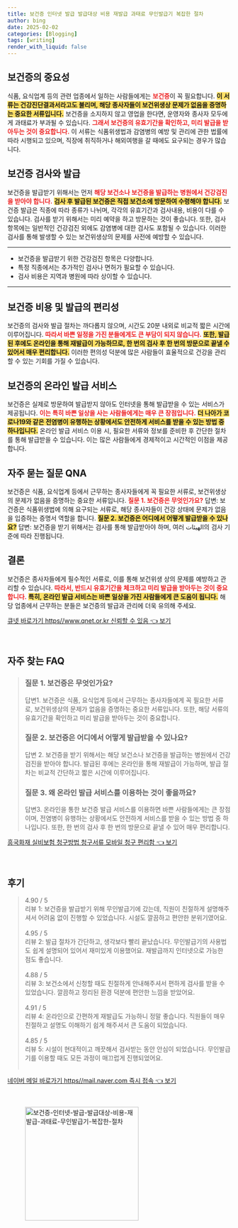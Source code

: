 ```yaml
---
title: 보건증 인터넷 발급 발급대상 비용 재발급 과태료 무인발급기 복잡한 절차
author: bing
date: 2025-02-02
categories: [Blogging]
tags: [writing]
render_with_liquid: false
---
```



<h2 id='보건증의_중요성'>보건증의 중요성</h2>

<p>식품, 요식업계 등의 관련 업종에서 일하는 사람들에게는 <b><span style="color: #ee2323;">보건증</span></b>이 꼭 필요합니다. <b><span style="background-color: #ffe066;">이 서류는 건강진단결과서라고도 불리며, 해당 종사자들이 보건위생상 문제가 없음을 증명하는 중요한 서류입니다.</span></b> 보건증을 소지하지 않고 영업을 한다면, 운영자와 종사자 모두에게 과태료가 부과될 수 있습니다. <b><span style="color: #ee2323;">그래서 보건증의 유효기간을 확인하고, 미리 발급을 받아두는 것이 중요합니다.</span></b> 이 서류는 식품위생법과 감염병의 예방 및 관리에 관한 법률에 따라 시행되고 있으며, 직장에 취직하거나 해외여행을 갈 때에도 요구되는 경우가 많습니다.</p>

<h2 id='보건증_검사와_발급'>보건증 검사와 발급</h2>

<p>보건증을 발급받기 위해서는 먼저 <b><span style="color: #ee2323;">해당 보건소나 보건증을 발급하는 병원에서 건강검진을 받아야 합니다.</span></b> <b><span style="background-color: #ffe066;">검사 후 발급된 보건증은 직접 보건소에 방문하여 수령해야 합니다.</span></b> 보건증 발급은 직종에 따라 종류가 나뉘며, 각각의 유효기간과 검사내용, 비용이 다를 수 있습니다. 검사를 받기 위해서는 미리 예약을 하고 방문하는 것이 좋습니다. 또한, 검사 항목에는 일반적인 건강검진 외에도 감염병에 대한 검사도 포함될 수 있습니다. 이러한 검사를 통해 발생할 수 있는 보건위생상의 문제를 사전에 예방할 수 있습니다.</p>

<hr />

<ul>
    <li>보건증을 발급받기 위한 건강검진 항목은 다양합니다.</li>
    <li>특정 직종에서는 추가적인 검사나 면허가 필요할 수 있습니다.</li>
    <li>검사 비용은 지역과 병원에 따라 상이할 수 있습니다.</li>
</ul>

<hr />

<h2 id='보건증_비용과_발급의_편리성'>보건증 비용 및 발급의 편리성</h2>

<p>보건증의 검사와 발급 절차는 까다롭지 않으며, 시간도 20분 내외로 비교적 짧은 시간에 이루어집니다. <b><span style="color: #ee2323;">따라서 바쁜 일정을 가진 분들에게도 큰 부담이 되지 않습니다.</span></b> <b><span style="background-color: #ffe066;">또한, 발급된 후에도 온라인을 통해 재발급이 가능하므로, 한 번의 검사 후 한 번의 방문으로 끝낼 수 있어서 매우 편리합니다.</span></b> 이러한 편의성 덕분에 많은 사람들이 효율적으로 건강을 관리할 수 있는 기회를 가질 수 있습니다.</p>

<h2 id='보건증의_온라인_발급_서비스'>보건증의 온라인 발급 서비스</h2>

<p>보건증은 실제로 방문하여 발급받지 않아도 인터넷을 통해 발급받을 수 있는 서비스가 제공됩니다. <b><span style="color: #ee2323;">이는 특히 바쁜 일상을 사는 사람들에게는 매우 큰 장점입니다.</span></b> <b><span style="background-color: #ffe066;">더 나아가 코로나19와 같은 전염병이 유행하는 상황에서도 안전하게 서비스를 받을 수 있는 방법 중 하나입니다.</span></b> 온라인 발급 서비스 이용 시, 필요한 서류와 정보를 준비한 후 간단한 절차를 통해 발급받을 수 있습니다. 이는 많은 사람들에게 경제적이고 시간적인 이점을 제공합니다.</p>

<h2 id='자주_묻는_질문_QNA'>자주 묻는 질문 QNA</h2>

<p>보건증은 식품, 요식업계 등에서 근무하는 종사자들에게 꼭 필요한 서류로, 보건위생상의 문제가 없음을 증명하는 중요한 서류입니다. <b><span style="color: #ee2323;">질문 1. 보건증은 무엇인가요?</span></b> 답변: 보건증은 식품위생법에 의해 요구되는 서류로, 해당 종사자들이 건강 상태에 문제가 없음을 입증하는 증명서 역할을 합니다. <b><span style="background-color: #ffe066;">질문 2. 보건증은 어디에서 어떻게 발급받을 수 있나요?</span></b> 답변: 보건증을 받기 위해서는 검사를 통해 발급받아야 하며, 여러 الهيئات의 검사 기준에 따라 진행됩니다.</p>

<h2 id='결론'>결론</h2>

<p>보건증은 종사자들에게 필수적인 서류로, 이를 통해 보건위생 상의 문제를 예방하고 관리할 수 있습니다. <b><span style="color: #ee2323;">따라서, 반드시 유효기간을 체크하고 미리 발급을 받아두는 것이 중요합니다.</span></b> <b><span style="background-color: #ffe066;">특히, 온라인 발급 서비스는 바쁜 일상을 가진 사람들에게 큰 도움이 됩니다.</span></b> 해당 업종에서 근무하는 분들은 보건증의 발급과 관리에 더욱 유의해 주세요.</p>


<p><a class="click-button" title="큐넷 바로가기 https//www.qnet.or.kr 신뢰할 수 있음" href="https://aptwhite.github.io/posts/%ED%81%90%EB%84%B7-%EB%B0%94%EB%A1%9C%EA%B0%80%EA%B8%B0-httpswww.qnet.or.kr-%EC%8B%A0%EB%A2%B0%ED%95%A0-%EC%88%98-%EC%9E%88%EC%9D%8C/" rel="dofollow">큐넷 바로가기 https//www.qnet.or.kr 신뢰할 수 있음 👈 보기</a></p><br>
<h2 id='자주_찾는_FAQ'>자주 찾는 FAQ</h2>
<div itemscope="" itemtype="https://schema.org/FAQPage"> 
<blockquote> 
<div itemscope="" itemprop="mainEntity" itemtype="https://schema.org/Question"> 
<h3 itemprop="name">질문 1. 보건증은 무엇인가요?</h3> 
<div itemscope="" itemprop="acceptedAnswer" itemtype="https://schema.org/Answer"> 
<span itemprop="text"> 
<p>답변1. 보건증은 식품, 요식업계 등에서 근무하는 종사자들에게 꼭 필요한 서류로, 보건위생상의 문제가 없음을 증명하는 중요한 서류입니다. 또한, 해당 서류의 유효기간을 확인하고 미리 발급을 받아두는 것이 중요합니다.</p> 
</span> 
</div> 
</div> 

<div itemscope="" itemprop="mainEntity" itemtype="https://schema.org/Question"> 
<h3 itemprop="name">질문 2. 보건증은 어디에서 어떻게 발급받을 수 있나요?</h3> 
<div itemscope="" itemprop="acceptedAnswer" itemtype="https://schema.org/Answer"> 
<span itemprop="text"> 
<p>답변 2. 보건증을 받기 위해서는 해당 보건소나 보건증을 발급하는 병원에서 건강검진을 받아야 합니다. 발급된 후에는 온라인을 통해 재발급이 가능하며, 발급 절차는 비교적 간단하고 짧은 시간에 이루어집니다.</p> 
</span> 
</div> 
</div> 

<div itemscope="" itemprop="mainEntity" itemtype="https://schema.org/Question"> 
<h3 itemprop="name">질문 3. 왜 온라인 발급 서비스를 이용하는 것이 좋을까요?</h3> 
<div itemscope="" itemprop="acceptedAnswer" itemtype="https://schema.org/Answer"> 
<span itemprop="text"> 
<p>답변3. 온라인을 통한 보건증 발급 서비스를 이용하면 바쁜 사람들에게는 큰 장점이며, 전염병이 유행하는 상황에서도 안전하게 서비스를 받을 수 있는 방법 중 하나입니다. 또한, 한 번의 검사 후 한 번의 방문으로 끝낼 수 있어 매우 편리합니다.</p> 
</span> 
</div> 
</div> 
</blockquote> 
</div>
<p><a class="click-button" title="흥국화재 실비보험 청구방법 청구서류 모바일 청구 편리함" href="https://aptwhite.github.io/posts/%ED%9D%A5%EA%B5%AD%ED%99%94%EC%9E%AC-%EC%8B%A4%EB%B9%84%EB%B3%B4%ED%97%98-%EC%B2%AD%EA%B5%AC%EB%B0%A9%EB%B2%95-%EC%B2%AD%EA%B5%AC%EC%84%9C%EB%A5%98-%EB%AA%A8%EB%B0%94%EC%9D%BC-%EC%B2%AD%EA%B5%AC-%ED%8E%B8%EB%A6%AC%ED%95%A8/" rel="dofollow">흥국화재 실비보험 청구방법 청구서류 모바일 청구 편리함 👈 보기</a></p><br>
<h2 id='후기'>후기</h2>
<div itemscope itemtype="https://schema.org/Product">
  <blockquote>
  <div itemprop="review" itemscope itemtype="https://schema.org/Review">
      <div itemprop="reviewRating" itemscope itemtype="https://schema.org/Rating"> <span itemprop="ratingValue">4.90</span> / <span itemprop="bestRating">5</span> </div>
      <span itemprop="reviewBody">리뷰 1: 보건증을 발급받기 위해 무인발급기에 갔는데, 직원이 친절하게 설명해주셔서 어려움 없이 진행할 수 있었습니다. 시설도 깔끔하고 편안한 분위기였어요.</span>
  </div>
  <br>
  <div itemprop="review" itemscope itemtype="https://schema.org/Review">
      <div itemprop="reviewRating" itemscope itemtype="https://schema.org/Rating"> <span itemprop="ratingValue">4.95</span> / <span itemprop="bestRating">5</span> </div>
      <span itemprop="reviewBody">리뷰 2: 발급 절차가 간단하고, 생각보다 빨리 끝났습니다. 무인발급기의 사용법도 쉽게 설명되어 있어서 재미있게 이용했어요. 재발급까지 인터넷으로 가능한 점도 좋습니다.</span>
  </div>
  <br>
  <div itemprop="review" itemscope itemtype="https://schema.org/Review">
      <div itemprop="reviewRating" itemscope itemtype="https://schema.org/Rating"> <span itemprop="ratingValue">4.88</span> / <span itemprop="bestRating">5</span> </div>
      <span itemprop="reviewBody">리뷰 3: 보건소에서 신청할 때도 친절하게 안내해주셔서 편하게 검사를 받을 수 있었습니다. 깔끔하고 정리된 환경 덕분에 편안한 느낌을 받았어요.</span>
  </div>
  <br>
  <div itemprop="review" itemscope itemtype="https://schema.org/Review">
      <div itemprop="reviewRating" itemscope itemtype="https://schema.org/Rating"> <span itemprop="ratingValue">4.91</span> / <span itemprop="bestRating">5</span> </div>
      <span itemprop="reviewBody">리뷰 4: 온라인으로 간편하게 재발급도 가능하니 정말 좋습니다. 직원들이 매우 친절하고 설명도 이해하기 쉽게 해주셔서 큰 도움이 되었습니다.</span>
  </div>
  <br>
  <div itemprop="review" itemscope itemtype="https://schema.org/Review">
      <div itemprop="reviewRating" itemscope itemtype="https://schema.org/Rating"> <span itemprop="ratingValue">4.85</span> / <span itemprop="bestRating">5</span> </div>
      <span itemprop="reviewBody">리뷰 5: 시설이 현대적이고 깨끗해서 검사받는 동안 안심이 되었습니다. 무인발급기를 이용할 때도 모든 과정이 매끄럽게 진행되었어요.</span>
  </div>
  <br>
  </blockquote>
</div>
<p><a class="click-button" title="네이버 메일 바로가기 https//mail.naver.com 즉시 접속" href="https://aptwhite.github.io/posts/%EB%84%A4%EC%9D%B4%EB%B2%84-%EB%A9%94%EC%9D%BC-%EB%B0%94%EB%A1%9C%EA%B0%80%EA%B8%B0-httpsmail.naver.com-%EC%A6%89%EC%8B%9C-%EC%A0%91%EC%86%8D/" rel="dofollow">네이버 메일 바로가기 https//mail.naver.com 즉시 접속 👈 보기</a></p><br>
<figure class="image"><img src="https://aptwhite.github.io/assets/img/thumbnail/보건증-인터넷-발급-발급대상-비용-재발급-과태료-무인발급기-복잡한-절차.webp" alt="보건증-인터넷-발급-발급대상-비용-재발급-과태료-무인발급기-복잡한-절차" width="256" height="256"></figure>